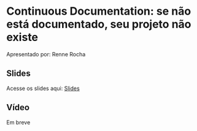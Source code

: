 # Continuous Documentation: se não está documentado, seu projeto não existe

Apresentado por: Renne Rocha


## Slides

Acesse os slides aqui: [Slides](./pybr2019-renne-rocha-continuous-documentation-se-nao-esta.pdf)


## Vídeo

Em breve